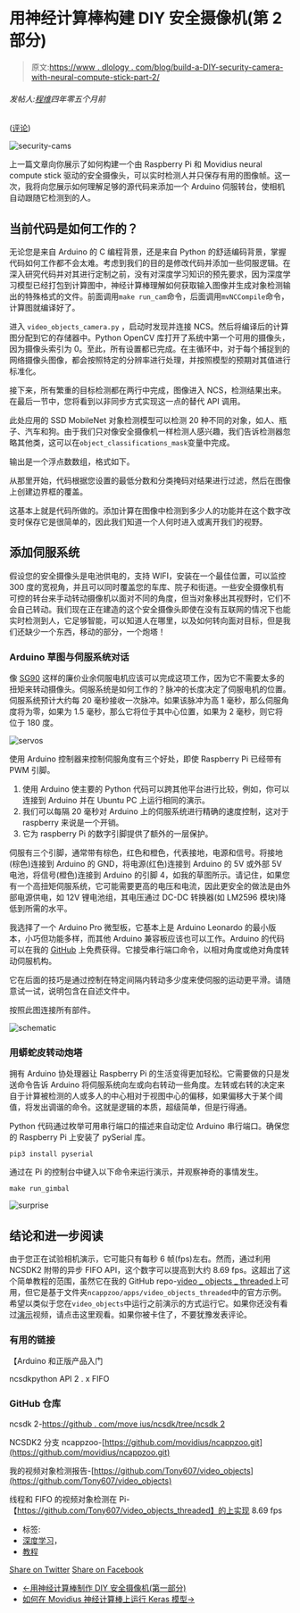 # 用神经计算棒构建 DIY 安全摄像机(第 2 部分)

> 原文:[https://www . dlology . com/blog/build-a-DIY-security-camera-with-neural-compute-stick-part-2/](https://www.dlology.com/blog/build-a-diy-security-camera-with-neural-compute-stick-part-2/)

###### 发帖人:[程维](/blog/author/Chengwei/)四年零五个月前

([评论](/blog/build-a-diy-security-camera-with-neural-compute-stick-part-2/#disqus_thread))

![security-cams](../Images/d83924c445b22af51d7f69eb1070761a.png)

上一篇文章向你展示了如何构建一个由 Raspberry Pi 和 Movidius neural compute stick 驱动的安全摄像头，可以实时检测人并只保存有用的图像帧。这一次，我将向您展示如何理解足够的源代码来添加一个 Arduino 伺服转台，使相机自动跟随它检测到的人。

## 当前代码是如何工作的？

无论您是来自 Arduino 的 C 编程背景，还是来自 Python 的舒适编码背景，掌握代码如何工作都不会太难。考虑到我们的目的是修改代码并添加一些伺服逻辑。在深入研究代码并对其进行定制之前，没有对深度学习知识的预先要求，因为深度学习模型已经打包到计算图中，神经计算棒理解如何获取输入图像并生成对象检测输出的特殊格式的文件。前面调用<g class="gr_ gr_111 gr-alert gr_gramm gr_inline_cards gr_run_anim Style multiReplace" id="111" data-gr-id="111">`make run_cam`<g class="gr_ gr_111 gr-alert gr_gramm gr_inline_cards gr_disable_anim_appear Style multiReplace" id="111" data-gr-id="111">命令</g>，后面调用<g class="gr_ gr_112 gr-alert gr_gramm gr_inline_cards gr_run_anim Style multiReplace" id="112" data-gr-id="112">`mvNCCompile`<g class="gr_ gr_112 gr-alert gr_gramm gr_inline_cards gr_disable_anim_appear Style multiReplace" id="112" data-gr-id="112">命令</g>，计算图就编译好了。</g></g>

<g class="gr_ gr_115 gr-alert gr_gramm gr_inline_cards gr_run_anim Style multiReplace" id="115" data-gr-id="115">进入</g> `video_objects_camera.py` <g class="gr_ gr_115 gr-alert gr_gramm gr_inline_cards gr_disable_anim_appear Style multiReplace" id="115" data-gr-id="115">，</g>启动时发现并连接 NCS。然后将编译后的计算图分配到它的存储器中。Python OpenCV 库打开了系统中第一个可用的摄像头，因为摄像头索引为 0。至此，所有设置都已完成。在主循环中，对于每个捕捉到的网络摄像头图像，都会按照特定的分辨率进行处理，并按照模型的预期对其值进行标准化。

接下来，所有繁重的目标检测都在两行中完成，图像进入 NCS，检测结果出来。在最后一节中，您将看到以非同步方式实现这一点的替代 API 调用。

此处应用的 SSD MobileNet 对象检测模型可以检测 20 种不同的对象，如人、瓶子、汽车和狗。由于我们只对像安全摄像机一样检测人感兴趣，我们告诉检测器忽略其他类，这可以在<g class="gr_ gr_98 gr-alert gr_gramm gr_inline_cards gr_run_anim Style multiReplace" id="98" data-gr-id="98">`object_classifications_mask`<g class="gr_ gr_98 gr-alert gr_gramm gr_inline_cards gr_disable_anim_appear Style multiReplace" id="98" data-gr-id="98">变量</g>中完成。</g>

输出是一个浮点数数组，格式如下。

从那里开始，代码根据您设置的最低分数和分类掩码对结果进行过滤，然后在图像上创建边界框的覆盖。

这基本上就是代码所做的。添加计算在图像中检测到多少人的功能并在这个数字改变时保存它是很简单的，因此我们知道一个人何时进入或离开我们的视野。

## 添加伺服系统

假设您的安全摄像头是电池供电的，支持 WIFI，安装在一个最佳位置，可以监控 300 度的宽视角，并且可以同时覆盖您的车库、院子和街道。一些安全摄像机有可控的转台来手动转动摄像机以面对不同的角度，但当对象移出其视野时，它们不会自己转动。我们现在正在建造的这个安全摄像头即使在没有互联网的情况下也能实时检测到人，它足够智能，可以知道人在哪里，以及如何转向面对目标，但是我们还缺少一个东西，移动的部分，一个炮塔！

### Arduino 草图与伺服系统对话

像 [SG90](https://learn.adafruit.com/mini-pan-tilt-kit-assembly) 这样的廉价业余伺服电机应该可以完成这项工作，因为它不需要太多的扭矩来转动摄像头。伺服系统是如何工作的？脉冲的长度决定了伺服电机的位置。伺服系统预计大约每 20 毫秒接收一次脉冲。如果该脉冲为高 1 毫秒，那么伺服角度将为零，如果为 1.5 毫秒，那么它将位于其中心位置，如果为 2 毫秒，则它将位于 180 度。

![servos](../Images/3d193371b32a4e2d876b532d4e4bcf14.png)

使用 Arduino 控制器来控制伺服角度有三个好处，即使 Raspberry Pi 已经带有 PWM 引脚。

1.  使用 Arduino 使主要的 Python 代码可以跨其他平台进行比较，例如，你可以连接到 Arduino 并在 Ubuntu PC 上运行相同的演示。
2.  我们可以每隔 20 毫秒对 Arduino 上的伺服系统进行精确的速度控制，这对于 raspberry 来说是一个开销。
3.  它为 raspberry Pi 的数字引脚提供了额外的一层保护。

伺服有三个引脚，通常带有棕色，红色和橙色，代表接地，电源和信号。将接地(棕色)连接到 Arduino 的 GND，将电源(红色)连接到 Arduino 的 5V 或外部 5V 电池，将信号(橙色)连接到 Arduino 的引脚 4，如我的草图所示。请记住，如果您有一个高扭矩伺服系统，它可能需要更高的电压和电流，因此更安全的做法是由外部电源供电，如 12V 锂电池组，其电压通过 DC-DC 转换器(如 LM2596 模块)降低到所需的水平。

我选择了一个 Arduino Pro 微型板，它基本上是 Arduino Leonardo 的最小版本，小巧但功能多样，而其他 Arduino 兼容板应该也可以工作。Arduino 的代码可以在我的 [GitHub](https://github.com/Tony607/CamGimbal) 上免费获得。它接受串行端口命令，以相对角度或绝对角度转动伺服机构。

它在后面的技巧是通过控制在特定间隔内转动多少度来使伺服的运动更平滑。请随意试一试，说明包含在自述文件中。

按照此图连接所有部件。

![schematic](../Images/7969ac7cdbb887652cb0804a83f4d6f6.png)

### 用蟒蛇皮转动炮塔

拥有 Arduino 协处理器让 Raspberry Pi 的生活变得更加轻松。它需要做的只是发送命令告诉 Arduino 将伺服系统向左或向右转动一些角度。左转或右转的决定来自于计算被检测的人或多人的中心相对于视图中心的偏移，如果偏移大于某个阈值，将发出调谐的命令。这就是逻辑的本质，超级简单，但是行得通。

Python 代码通过枚举可用串行端口的描述来自动定位 Arduino 串行端口。确保您的 Raspberry Pi 上安装了 pySerial 库。

```
pip3 install pyserial
```

通过在 Pi 的控制台中键入以下命令来运行演示，并观察神奇的事情发生。

```
make run_gimbal
```

![surprise](../Images/53f9afd0de610f25f7c6008f81610ddd.png)

## 结论和进一步阅读

由于您正在试验相机演示，它可能只有每秒 6 帧(fps)左右。然而，通过利用 NCSDK2 附带的异步 FIFO API，这个数字可以提高到大约 8.69 fps。这超出了这个简单教程的范围，虽然它在我的 GitHub repo-[video _ objects _ threaded](https://github.com/Tony607/video_objects_threaded)上可用，但它是基于文件夹`ncappzoo/apps/video_objects_threaded`中的官方示例。希望以类似于您在`video_objects`中运行之前演示的方式运行它。如果你还没有看过[演示](https://youtu.be/am2RBqRJYgk)视频，请点击这里观看。如果你被<g class="gr_ gr_91 gr-alert gr_spell gr_inline_cards gr_run_anim ContextualSpelling ins-del multiReplace" id="91" data-gr-id="91">卡住了</g>，不要犹豫发表评论。

### 有用的链接

【Arduino 和正版产品入门

<g class="gr_ gr_92 gr-alert gr_spell gr_inline_cards gr_run_anim ContextualSpelling ins-del multiReplace" id="92" data-gr-id="92">ncsdk</g>python API 2 . x FIFO

### GitHub 仓库

ncsdk 2-[https://github . com/move ius/ncsdk/tree/ncsdk 2](https://github.com/movidius/ncsdk/tree/ncsdk2)

NCSDK2 分支 ncappzoo-[https://github.com/movidius/ncappzoo.git](https://github.com/movidius/ncappzoo.git)

我的视频对象检测报告-[https://github.com/Tony607/video_objects](https://github.com/Tony607/video_objects)

线程和 FIFO 的视频对象检测在 Pi-【https://github.com/Tony607/video_objects_threaded】的上实现 8.69 fps

*   标签:
*   [深度学习](/blog/tag/deep-learning/)，
*   [教程](/blog/tag/tutorial/)

[Share on Twitter](https://twitter.com/intent/tweet?url=https%3A//www.dlology.com/blog/build-a-diy-security-camera-with-neural-compute-stick-part-2/&text=Build%20a%20DIY%20security%20camera%20with%20neural%20compute%20stick%20%28part%202%29) [Share on Facebook](https://www.facebook.com/sharer/sharer.php?u=https://www.dlology.com/blog/build-a-diy-security-camera-with-neural-compute-stick-part-2/)

*   [←用神经计算棒制作 DIY 安全摄像机(第一部分)](/blog/build-a-diy-security-camera-with-neural-compute-stick-part-1/)
*   [如何在 Movidius 神经计算棒上运行 Keras 模型→](/blog/how-to-run-keras-model-on-movidius-neural-compute-stick/)